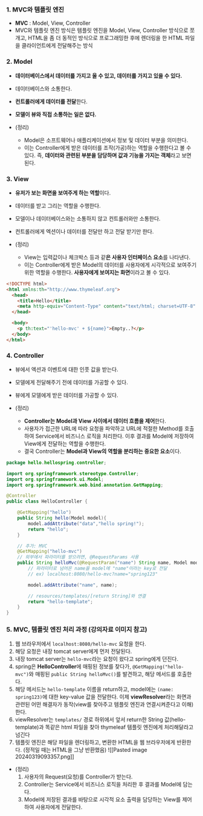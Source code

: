 ### 1. MVC와 템플릿 엔진

- **MVC** : Model, View, Controller
- MVC와 템플릿 엔진 방식은 템플릿 엔진을 Model, View, Controller 방식으로 쪼개고, HTML을 좀 더 동적인 방식으로 프로그래밍한 후에 렌더링을 한 HTML 파일을 클라이언트에게 전달해주는 방식


### 2. Model

- **데이터베이스에서 데이터를 가지고 올 수 있고, 데이터를 가지고 있을 수 있다.**
- 데이터베이스와 소통한다.
- **컨트롤러에게 데이터를 전달**한다.
- **모델이 뷰와 직접 소통하는 일은 없다.**

- (정리)
	- Model은 소프트웨어나 애플리케이션에서 정보 및 데이터 부분을 의미한다. 
	- 이는 Controller에게 받은 데이터를 조작(가공)하는 역할을 수행한다고 볼 수 있다. 즉, **데이터와 관련된 부분을 담당하며 값과 기능을 가지는 객체**라고 보면 된다.


### 3. View

- **유저가 보는 화면을 보여주게 하는 역할**이다.
- 데이터를 받고 그리는 역할을 수행한다.
- 모델이나 데이터베이스와는 소통하지 않고 컨트롤러와만 소통한다.
- 컨트롤러에게 엑션이나 데이터를 전달만 하고 전달 받기만 한다.

- (정리) 
	- View는 입력값이나 체크박스 등과 같**은 사용자 인터페이스 요소**를 나타낸다. 
	- 이는 Controller에게 받은 Model의 데이터를 사용자에게 시각적으로 보여주기 위한 역할을 수행한다. **사용자에게 보여지는 화면**이라고 볼 수 있다.
```html
<!DOCTYPE html>
<html xmlns:th="http://www.thymeleaf.org">
  <head>
    <title>Hello</title>
    <meta http-equiv="Content-Type" content="text/html; charset=UTF-8" />
  </head>

  <body>
    <p th:text="'hello-mvc' + ${name}">Empty..?</p>
  </body>
</html>
```


### 4. Controller

- 뷰에서 엑션과 이벤트에 대한 인풋 값을 받는다.
- 모델에게 전달해주기 전에 데이터를 가공할 수 있다.
- 뷰에게 모델에게 받은 데이터를 가공할 수 있다.

- (정리)
	- **Controller는 Model과 View 사이에서 데이터 흐름을 제어**한다. 
	- 사용자가 접근한 URL에 따라 요청을 파악하고 URL에 적절한 Method를 호출하여 Service에서 비즈니스 로직을 처리한다. 이후 결과를 Model에 저장하여 View에게 전달하는 역할을 수행한다. 
	- 결국 Controller는 **Model과 View의 역할을 분리하는 중요한 요소**이다.
```java
package hello.hellospring.controller;

import org.springframework.stereotype.Controller;
import org.springframework.ui.Model;
import org.springframework.web.bind.annotation.GetMapping;

@Controller
public class HelloController {

    @GetMapping("hello")
    public String hello(Model model){
        model.addAttribute("data","hello spring!");
        return "hello";
    }

    // 추가: MVC
    @GetMapping("hello-mvc")
    // 외부에서 파라미터를 받으려면, @RequestParams 사용
    public String helloMvc(@RequestParam("name") String name, Model model){
        // 파라미터로 넘어온 name을 model에 "name"이라는 key로 전달
        // ex) localhost:8080/hello-mvc?name="spring123"

        model.addAttribute("name", name);

        // resources/templates/[return String]와 연결
        return "hello-template";
    }
}

```


### 5. MVC, 템플릿 엔진 처리 과정 (강의자료 이미지 참고)

1. 웹 브라우저에서 `localhost:8080/hello-mvc` 요청을 한다.
2. 해당 요청은 내장 tomcat server에게 먼저 전달된다.
3. 내장 tomcat server는 `hello-mvc`라는 요청이 왔다고 spring에게 던진다.
4. spring은 **HelloController**에 매핑된 정보를 찾다가, `@GetMapping("hello-mvc")`와 매핑된 `public String helloMvc()`를 발견하고, 해당 메서드를 호출한다.
5. 해당 메서드는 `hello-template` 이름을 return하고, model에는 `(name: spring123)`에 대한 key-value 값을 전달한다. 이제 **viewResolver**라는 화면과 관련된 어떤 해결자가 동작(view를 찾아주고 템플릿 엔진과 연결시켜준다고 이해)한다.
6. viewResolver는 `templates/` 경로 하위에서 앞서 return한 String 값(hello-template)과 똑같은 html 파일을 찾아 thymeleaf 템플릿 엔진에게 처리해달라고 넘긴다
7. 템플릿 엔진은 해당 파일을 렌더링하고, 변환한 HTML을 웹 브라우저에게 반환한다. (정적일 때는 HTML을 그냥 반환했음)
![[Pasted image 20240319093357.png]]
- (정리)
	1. 사용자의 Request(요청)를 Controller가 받는다.
	2. Controller는 Service에서 비즈니스 로직을 처리한 후 결과를 Model에 담는다.
	3. Model에 저장된 결과를 바탕으로 시각적 요소 출력을 담당하는 View를 제어하여 사용자에게 전달한다.
